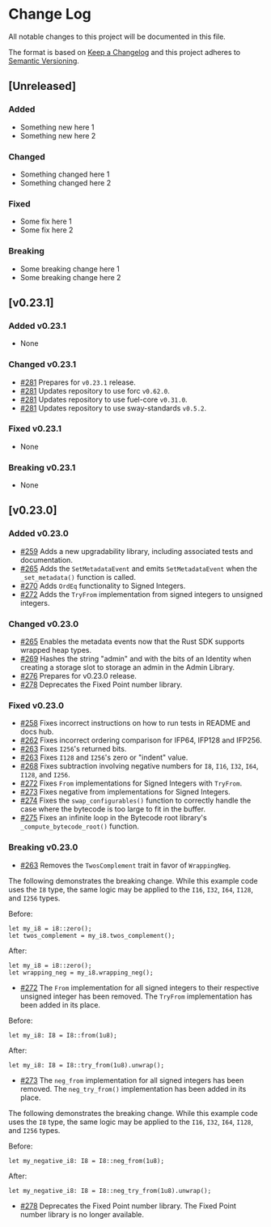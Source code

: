 # Change Log

All notable changes to this project will be documented in this file.

The format is based on [Keep a Changelog](http://keepachangelog.com/)
and this project adheres to [Semantic Versioning](http://semver.org/).


## [Unreleased]

### Added

- Something new here 1
- Something new here 2

### Changed

- Something changed here 1
- Something changed here 2

### Fixed

- Some fix here 1
- Some fix here 2

### Breaking

- Some breaking change here 1
- Some breaking change here 2

## [v0.23.1]

### Added v0.23.1

- None

### Changed v0.23.1

- [#281](https://github.com/FuelLabs/sway-libs/pull/281) Prepares for `v0.23.1` release.
- [#281](https://github.com/FuelLabs/sway-libs/pull/281) Updates repository to use forc `v0.62.0`.
- [#281](https://github.com/FuelLabs/sway-libs/pull/281) Updates repository to use fuel-core `v0.31.0`.
- [#281](https://github.com/FuelLabs/sway-libs/pull/281) Updates repository to use sway-standards `v0.5.2`.

### Fixed v0.23.1

- None

### Breaking v0.23.1

- None

## [v0.23.0]

### Added v0.23.0

- [#259](https://github.com/FuelLabs/sway-libs/pull/259) Adds a new upgradability library, including associated tests and documentation.
- [#265](https://github.com/FuelLabs/sway-libs/pull/265) Adds the `SetMetadataEvent` and emits `SetMetadataEvent` when the `_set_metadata()` function is called.
- [#270](https://github.com/FuelLabs/sway-libs/pull/270) Adds `OrdEq` functionality to Signed Integers.
- [#272](https://github.com/FuelLabs/sway-libs/pull/272) Adds the `TryFrom` implementation from signed integers to unsigned integers.

### Changed v0.23.0

- [#265](https://github.com/FuelLabs/sway-libs/pull/265) Enables the metadata events now that the Rust SDK supports wrapped heap types.
- [#269](https://github.com/FuelLabs/sway-libs/pull/269) Hashes the string "admin" and with the bits of an Identity when creating a storage slot to storage an admin in the Admin Library.
- [#276](https://github.com/FuelLabs/sway-libs/pull/276) Prepares for v0.23.0 release.
- [#278](https://github.com/FuelLabs/sway-libs/pull/278) Deprecates the Fixed Point number library.

### Fixed v0.23.0

- [#258](https://github.com/FuelLabs/sway-libs/pull/258) Fixes incorrect instructions on how to run tests in README and docs hub.
- [#262](https://github.com/FuelLabs/sway-libs/pull/262) Fixes incorrect ordering comparison for IFP64, IFP128 and IFP256.
- [#263](https://github.com/FuelLabs/sway-libs/pull/263) Fixes `I256`'s returned bits.
- [#263](https://github.com/FuelLabs/sway-libs/pull/263) Fixes `I128` and `I256`'s zero or "indent" value.
- [#268](https://github.com/FuelLabs/sway-libs/pull/268) Fixes subtraction involving negative numbers for `I8`, `I16`, `I32`, `I64`, `I128`, and `I256`.
- [#272](https://github.com/FuelLabs/sway-libs/pull/272) Fixes `From` implementations for Signed Integers with `TryFrom`.
- [#273](https://github.com/FuelLabs/sway-libs/pull/273) Fixes negative from implementations for Signed Integers.
- [#274](https://github.com/FuelLabs/sway-libs/pull/274) Fixes the `swap_configurables()` function to correctly handle the case where the bytecode is too large to fit in the buffer.
- [#275](https://github.com/FuelLabs/sway-libs/pull/275) Fixes an infinite loop in the Bytecode root library's `_compute_bytecode_root()` function.

### Breaking v0.23.0

- [#263](https://github.com/FuelLabs/sway-libs/pull/263) Removes the `TwosComplement` trait in favor of `WrappingNeg`.

The following demonstrates the breaking change. While this example code uses the `I8` type, the same logic may be applied to the `I16`, `I32`, `I64`, `I128`, and `I256` types.

Before:

```sway
let my_i8 = i8::zero();
let twos_complement = my_i8.twos_complement();
```

After:

```sway
let my_i8 = i8::zero();
let wrapping_neg = my_i8.wrapping_neg();
```

- [#272](https://github.com/FuelLabs/sway-libs/pull/272) The `From` implementation for all signed integers to their respective unsigned integer has been removed. The `TryFrom` implementation has been added in its place.

Before:

```sway
let my_i8: I8 = I8::from(1u8);
```

After:

```sway
let my_i8: I8 = I8::try_from(1u8).unwrap();
```

- [#273](https://github.com/FuelLabs/sway-libs/pull/273) The `neg_from` implementation for all signed integers has been removed. The `neg_try_from()` implementation has been added in its place.

The following demonstrates the breaking change. While this example code uses the `I8` type, the same logic may be applied to the `I16`, `I32`, `I64`, `I128`, and `I256` types.

Before:

```sway
let my_negative_i8: I8 = I8::neg_from(1u8);
```

After:

```sway
let my_negative_i8: I8 = I8::neg_try_from(1u8).unwrap();
```

- [#278](https://github.com/FuelLabs/sway-libs/pull/278) Deprecates the Fixed Point number library. The Fixed Point number library is no longer available.
